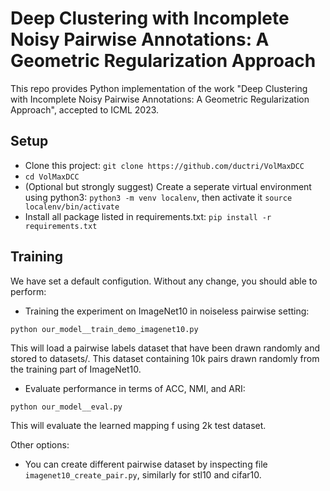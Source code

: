 # Deep Clustering with Incomplete Noisy Pairwise Annotations: A Geometric Regularization Approach

This repo provides Python implementation of the work "Deep Clustering with Incomplete Noisy Pairwise Annotations: A Geometric Regularization Approach", accepted to ICML 2023.


## Setup

- Clone this project: `git clone https://github.com/ductri/VolMaxDCC`
- `cd VolMaxDCC`
- (Optional but strongly suggest) Create a seperate virtual environment using python3: `python3 -m venv localenv`, then activate it `source localenv/bin/activate`
- Install all package listed in requirements.txt: `pip install -r requirements.txt`



## Training
We have set a default configution. Without any change, you should able to perform:

- Training the experiment on ImageNet10 in noiseless pairwise setting:
```
python our_model__train_demo_imagenet10.py
```
This will load a pairwise labels dataset that have been drawn randomly and stored to datasets/. This dataset containing 10k pairs drawn randomly from the training part of ImageNet10.

- Evaluate performance in terms of ACC, NMI, and ARI:
```
python our_model__eval.py
```
This will evaluate the learned mapping f using 2k test dataset.


Other options:
- You can create different pairwise dataset by inspecting file `imagenet10_create_pair.py`, similarly for stl10 and cifar10.

